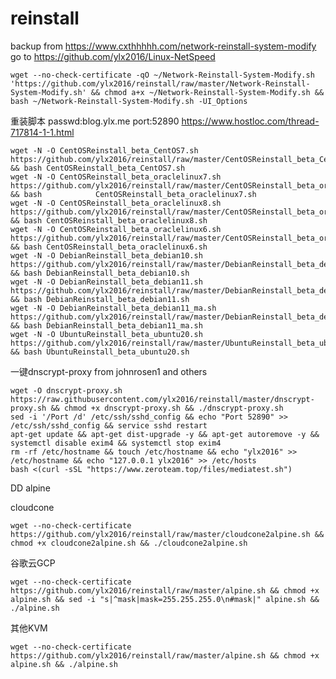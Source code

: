 # reinstall

backup from https://www.cxthhhhh.com/network-reinstall-system-modify
<br>
go to https://github.com/ylx2016/Linux-NetSpeed

    wget --no-check-certificate -qO ~/Network-Reinstall-System-Modify.sh 'https://github.com/ylx2016/reinstall/raw/master/Network-Reinstall-System-Modify.sh' && chmod a+x ~/Network-Reinstall-System-Modify.sh && bash ~/Network-Reinstall-System-Modify.sh -UI_Options


重装脚本 passwd:blog.ylx.me     port:52890
https://www.hostloc.com/thread-717814-1-1.html

    wget -N -O CentOSReinstall_beta_CentOS7.sh https://github.com/ylx2016/reinstall/raw/master/CentOSReinstall_beta_CentOS7.sh && bash CentOSReinstall_beta_CentOS7.sh
    wget -N -O CentOSReinstall_beta_oraclelinux7.sh https://github.com/ylx2016/reinstall/raw/master/CentOSReinstall_beta_oraclelinux7.sh && bash            CentOSReinstall_beta_oraclelinux7.sh
    wget -N -O CentOSReinstall_beta_oraclelinux8.sh https://github.com/ylx2016/reinstall/raw/master/CentOSReinstall_beta_oraclelinux8.sh && bash CentOSReinstall_beta_oraclelinux8.sh
    wget -N -O CentOSReinstall_beta_oraclelinux6.sh https://github.com/ylx2016/reinstall/raw/master/CentOSReinstall_beta_oraclelinux6.sh && bash CentOSReinstall_beta_oraclelinux6.sh
    wget -N -O DebianReinstall_beta_debian10.sh https://github.com/ylx2016/reinstall/raw/master/DebianReinstall_beta_debian10.sh && bash DebianReinstall_beta_debian10.sh
    wget -N -O DebianReinstall_beta_debian11.sh https://github.com/ylx2016/reinstall/raw/master/DebianReinstall_beta_debian11.sh && bash DebianReinstall_beta_debian11.sh
    wget -N -O DebianReinstall_beta_debian11_ma.sh https://github.com/ylx2016/reinstall/raw/master/DebianReinstall_beta_debian11_ma.sh && bash DebianReinstall_beta_debian11_ma.sh
    wget -N -O UbuntuReinstall_beta_ubuntu20.sh  https://github.com/ylx2016/reinstall/raw/master/UbuntuReinstall_beta_ubuntu20.sh && bash UbuntuReinstall_beta_ubuntu20.sh
一键dnscrypt-proxy from johnrosen1 and others

    wget -O dnscrypt-proxy.sh https://raw.githubusercontent.com/ylx2016/reinstall/master/dnscrypt-proxy.sh && chmod +x dnscrypt-proxy.sh && ./dnscrypt-proxy.sh
    sed -i '/Port /d' /etc/ssh/sshd_config && echo "Port 52890" >> /etc/ssh/sshd_config && service sshd restart
    apt-get update && apt-get dist-upgrade -y && apt-get autoremove -y && systemctl disable exim4 && systemctl stop exim4
    rm -rf /etc/hostname && touch /etc/hostname && echo "ylx2016" >> /etc/hostname && echo "127.0.0.1 ylx2016" >> /etc/hosts
    bash <(curl -sSL "https://www.zeroteam.top/files/mediatest.sh")

DD alpine

cloudcone

    wget --no-check-certificate https://github.com/ylx2016/reinstall/raw/master/cloudcone2alpine.sh && chmod +x cloudcone2alpine.sh && ./cloudcone2alpine.sh

谷歌云GCP

    wget --no-check-certificate https://github.com/ylx2016/reinstall/raw/master/alpine.sh && chmod +x alpine.sh && sed -i "s|^mask|mask=255.255.255.0\n#mask|" alpine.sh && ./alpine.sh

其他KVM

    wget --no-check-certificate https://github.com/ylx2016/reinstall/raw/master/alpine.sh && chmod +x alpine.sh && ./alpine.sh
